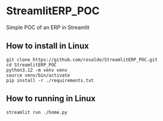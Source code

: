 # StreamlitERP_POC
Simple POC of an ERP in Streamlit

## How to install in Linux
```
git clone https://github.com/rosaldo/StreamlitERP_POC.git
cd StreamlitERP_POC
python3.12 -m venv venv
source venv/bin/activate
pip install -r ./requirements.txt
```

## How to running in Linux
```
streamlit run ./home.py
```